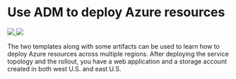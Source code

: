 # Use ADM to deploy Azure resources

<a href="https://portal.azure.com/#create/Microsoft.Template/uri/https%3A%2F%2Fraw.githubusercontent.com%2FAzure%2Fazure-quickstart-templates%2Fmaster%2F201-adm-deploy-azure-resources%2FADMTemplates/CreateADMServiceTopology.json" target="_blank">
    <img src="http://azuredeploy.net/deploybutton.png"/>
</a>
<a href="http://armviz.io/#/?load=https%3A%2F%2Fraw.githubusercontent.com%2FAzure%2Fazure-quickstart-templates%2Fmaster%2F201-adm-deploy-azure-resources%2FADMTemplates/CreateADMServiceTopology.json" target="_blank">
    <img src="http://armviz.io/visualizebutton.png"/>
</a>

The two templates along with some artifacts can be used to learn how to deploy Azure resources across multiple regions. After deploying the service topology and the rollout, you have a web application and a storage account created in both west U.S. and east U.S.
